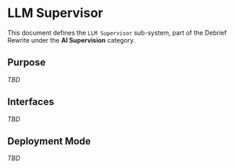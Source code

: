 # LLM Supervisor

This document defines the `LLM Supervisor` sub-system, part of the Debrief Rewrite under the **AI Supervision** category.

## Purpose

_TBD_

## Interfaces

_TBD_

## Deployment Mode

_TBD_
